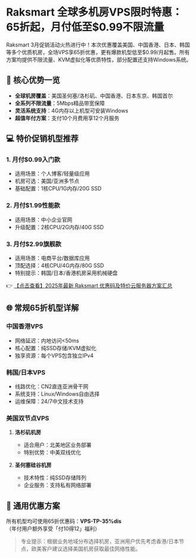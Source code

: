 # Raksmart 全球多机房VPS限时特惠：65折起，月付低至$0.99不限流量

Raksmart 3月促销活动火热进行中！本次优惠覆盖美国、中国香港、日本、韩国等多个优质机房，全场VPS享65折优惠，更有爆款机型低至$0.99/月起售。所有方案均提供不限流量、KVM虚拟化等优质特性，部分配置还支持Windows系统。

## 🌟 核心优势一览
- **全球机房覆盖**：美国圣何塞/洛杉矶、中国香港、日本东京、韩国首尔
- **全系列不限流量**：5Mbps精品带宽保障
- **灵活系统支持**：4G内存以上机型可安装Windows
- **超值年付方案**：支付10个月费用享12个月服务

## 💻 特价促销机型推荐
### 1. 月付$0.99入门款
- 适用场景：个人博客/轻量级应用
- 机房可选：美国/亚洲多节点
- 基础配置：1核CPU/1G内存/20G SSD

### 2. 月付$1.99性能款
- 适用场景：中小企业官网
- 升级配置：2核CPU/2G内存/40G SSD

### 3. 月付$2.99旗舰款
- 适用场景：电商平台/数据库应用
- 顶配选择：4核CPU/4G内存/80G SSD
- 特别提示：韩国/日本/香港机房采用机械硬盘

👉 [【点击查看】2025年最新 Raksmart 优惠码及特价云服务器方案汇总](https://bit.ly/raksmart)

## 🌐 常规65折机型详解
### 中国香港VPS
- 网络延迟：内地访问<50ms
- 核心配置：纯SSD存储/KVM虚拟化
- 独享资源：每个VPS包含独立IPv4

### 韩国/日本VPS
- 线路优化：CN2直连亚洲骨干网
- 系统支持：Linux/Windows自由选择
- 运维保障：24/7中文技术支持

### 美国双节点VPS
1. **洛杉矶机房**
   - 适合用户：北美地区业务部署
   - 特别优势：中美双线优化

2. **圣何塞硅谷机房**
   - 技术特性：纯SSD存储阵列
   - 企业服务：支持私有网络部署

## 🔑 通用优惠方案
所有机型均可使用65折优惠码：**VPS-TP-35%dis**  
（年付用户额外享受「付10得12」福利）

> 专业提示：根据业务地域分布选择机房，亚洲用户优先考虑香港/日本节点，欧美客户建议选择美国机房获取最佳网络性能。